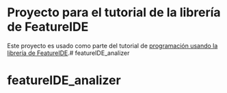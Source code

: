 # Proyecto para el tutorial de la librería de FeatureIDE

Este proyecto es usado como parte del tutorial de [programación usando la librería de FeatureIDE](https://codelabs-preview.appspot.com/?file_id=1IKqvzdtpiswflnoerCZ8Tyy4bpVqi-x85Ak8gil0HiY#0).# featureIDE_analizer
# featureIDE_analizer
